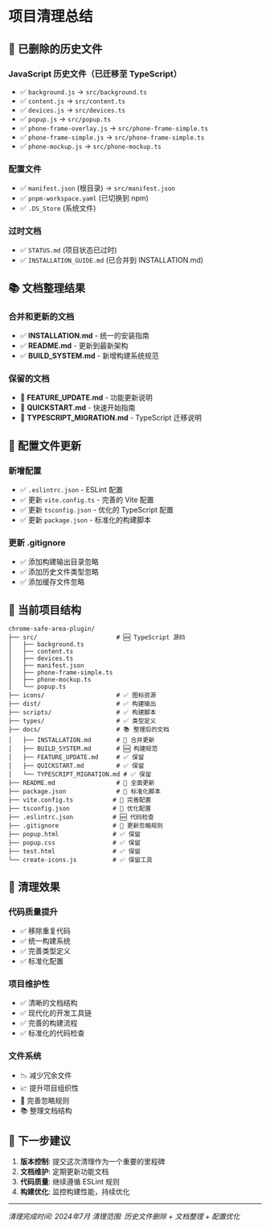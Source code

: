 # 项目清理总结

## 🧹 已删除的历史文件

### JavaScript 历史文件（已迁移至 TypeScript）
- ✅ `background.js` → `src/background.ts`
- ✅ `content.js` → `src/content.ts` 
- ✅ `devices.js` → `src/devices.ts`
- ✅ `popup.js` → `src/popup.ts`
- ✅ `phone-frame-overlay.js` → `src/phone-frame-simple.ts`
- ✅ `phone-frame-simple.js` → `src/phone-frame-simple.ts`
- ✅ `phone-mockup.js` → `src/phone-mockup.ts`

### 配置文件
- ✅ `manifest.json` (根目录) → `src/manifest.json`
- ✅ `pnpm-workspace.yaml` (已切换到 npm)
- ✅ `.DS_Store` (系统文件)

### 过时文档
- ✅ `STATUS.md` (项目状态已过时)
- ✅ `INSTALLATION_GUIDE.md` (已合并到 INSTALLATION.md)

## 📚 文档整理结果

### 合并和更新的文档
- ✅ **INSTALLATION.md** - 统一的安装指南
- ✅ **README.md** - 更新到最新架构
- ✅ **BUILD_SYSTEM.md** - 新增构建系统规范

### 保留的文档
- 📄 **FEATURE_UPDATE.md** - 功能更新说明
- 📄 **QUICKSTART.md** - 快速开始指南  
- 📄 **TYPESCRIPT_MIGRATION.md** - TypeScript 迁移说明

## 🔧 配置文件更新

### 新增配置
- ✅ `.eslintrc.json` - ESLint 配置
- ✅ 更新 `vite.config.ts` - 完善的 Vite 配置
- ✅ 更新 `tsconfig.json` - 优化的 TypeScript 配置
- ✅ 更新 `package.json` - 标准化的构建脚本

### 更新 .gitignore
- ✅ 添加构建输出目录忽略
- ✅ 添加历史文件类型忽略
- ✅ 添加缓存文件忽略

## 📁 当前项目结构

```
chrome-safe-area-plugin/
├── src/                      # 🆕 TypeScript 源码
│   ├── background.ts
│   ├── content.ts
│   ├── devices.ts
│   ├── manifest.json
│   ├── phone-frame-simple.ts
│   ├── phone-mockup.ts
│   └── popup.ts
├── icons/                    # ✅ 图标资源
├── dist/                     # ✅ 构建输出
├── scripts/                  # ✅ 构建脚本
├── types/                    # ✅ 类型定义
├── docs/                     # 📚 整理后的文档
│   ├── INSTALLATION.md       # 🔄 合并更新
│   ├── BUILD_SYSTEM.md       # 🆕 构建规范
│   ├── FEATURE_UPDATE.md     # ✅ 保留
│   ├── QUICKSTART.md         # ✅ 保留
│   └── TYPESCRIPT_MIGRATION.md # ✅ 保留
├── README.md                 # 🔄 全面更新
├── package.json              # 🔄 标准化脚本
├── vite.config.ts           # 🔄 完善配置
├── tsconfig.json            # 🔄 优化配置
├── .eslintrc.json           # 🆕 代码检查
├── .gitignore               # 🔄 更新忽略规则
├── popup.html               # ✅ 保留
├── popup.css                # ✅ 保留
├── test.html                # ✅ 保留
└── create-icons.js          # ✅ 保留工具
```

## 🎯 清理效果

### 代码质量提升
- ✅ 移除重复代码
- ✅ 统一构建系统  
- ✅ 完善类型定义
- ✅ 标准化配置

### 项目维护性
- ✅ 清晰的文档结构
- ✅ 现代化的开发工具链
- ✅ 完善的构建流程
- ✅ 标准化的代码检查

### 文件系统
- 📉 减少冗余文件
- 📈 提升项目组织性
- 🔧 完善忽略规则
- 📚 整理文档结构

## 🚀 下一步建议

1. **版本控制**: 提交这次清理作为一个重要的里程碑
2. **文档维护**: 定期更新功能文档
3. **代码质量**: 继续遵循 ESLint 规则
4. **构建优化**: 监控构建性能，持续优化

---

*清理完成时间: 2024年7月*
*清理范围: 历史文件删除 + 文档整理 + 配置优化* 